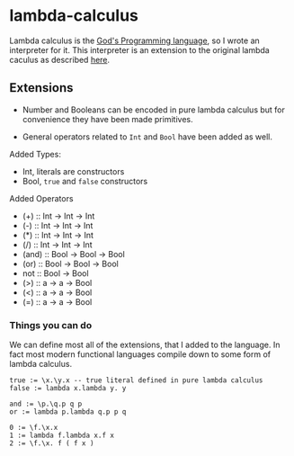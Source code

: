 # lambda-calculus

Lambda calculus is the [God's Programming language](https://podcst.app/episode?feed=https%3A%2F%2Fcorecursive.libsyn.com%2Ffeed&title=God%27s%20Programming%20Language), so I wrote an interpreter for it.
This interpreter is an extension to the original lambda caculus as described
[here](http://www.cse.unt.edu/~tarau/teaching/PL/docs/Lambda%20calculus.pdf).

## Extensions

  - Number and Booleans can be encoded in pure lambda calculus but for
    convenience they have been made primitives.

  - General operators related to `Int` and `Bool` have been added as well.

Added Types:
  - Int, literals are constructors
  - Bool, `true` and `false` constructors

Added Operators
  - (+) :: Int -> Int -> Int
  - (-) :: Int -> Int -> Int
  - (*) :: Int -> Int -> Int
  - (/) :: Int -> Int -> Int
  - (and) :: Bool -> Bool -> Bool
  - (or) :: Bool -> Bool -> Bool
  - not :: Bool -> Bool
  - (>) :: a -> a -> Bool
  - (<) :: a -> a -> Bool
  - (=) :: a -> a -> Bool

### Things you can do

We can define most all of the extensions, that I added to the language. In fact
most modern functional languages compile down to some form of lambda calculus.

```
true := \x.\y.x -- true literal defined in pure lambda calculus
false := lambda x.lambda y. y

and := \p.\q.p q p
or := lambda p.lambda q.p p q

0 := \f.\x.x
1 := lambda f.lambda x.f x
2 := \f.\x. f ( f x )
```
